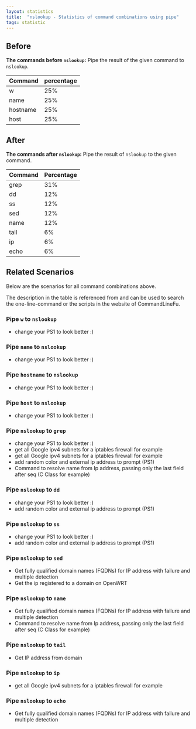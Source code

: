 ```yaml
---
layout: statistics
title:  "nslookup - Statistics of command combinations using pipe"
tags: statistic
---
```


## Before

__The commands before `nslookup`:__ Pipe the result of the given command to `nslookup`.

| Command | percentage |
|--------|--------|
| w | 25% |
| name | 25% |
| hostname | 25% |
| host | 25% |



## After

__The commands after `nslookup`:__ Pipe the result of `nslookup` to the given command.

| Command | Percentage | 
|-------|--------|
| grep | 31% |
| dd | 12% |
| ss | 12% |
| sed | 12% |
| name | 12% |
| tail | 6% |
| ip | 6% |
| echo | 6% |



## Related Scenarios

Below are the scenarios for all command combinations above.

The description in the table is referenced from and can be used to search the one-line-command or the scripts in the website of CommandLineFu.


### Pipe `w` to `nslookup`

- change your PS1 to look better :)

            
### Pipe `name` to `nslookup`

- change your PS1 to look better :)

            
### Pipe `hostname` to `nslookup`

- change your PS1 to look better :)

            
### Pipe `host` to `nslookup`

- change your PS1 to look better :)

            


### Pipe `nslookup` to `grep`

- change your PS1 to look better :)
- get all Google ipv4 subnets for a iptables firewall for example
- get all Google ipv4 subnets for a iptables firewall for example
- add random color and external ip address to prompt (PS1)
- Command to resolve name from Ip address, passing only the last field after seq (C Class for example)

            
### Pipe `nslookup` to `dd`

- change your PS1 to look better :)
- add random color and external ip address to prompt (PS1)

            
### Pipe `nslookup` to `ss`

- change your PS1 to look better :)
- add random color and external ip address to prompt (PS1)

            
### Pipe `nslookup` to `sed`

- Get fully qualified domain names (FQDNs) for IP address with failure and multiple detection
- Get the ip registered to a domain on OpenWRT

            
### Pipe `nslookup` to `name`

- Get fully qualified domain names (FQDNs) for IP address with failure and multiple detection
- Command to resolve name from Ip address, passing only the last field after seq (C Class for example)

            
### Pipe `nslookup` to `tail`

- Get IP address from domain

            
### Pipe `nslookup` to `ip`

- get all Google ipv4 subnets for a iptables firewall for example

            
### Pipe `nslookup` to `echo`

- Get fully qualified domain names (FQDNs) for IP address with failure and multiple detection

            
